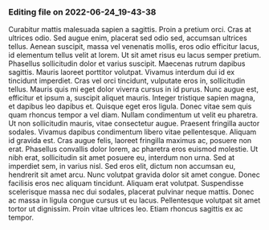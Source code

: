

### Editing file on 2022-06-24_19-43-38

Curabitur mattis malesuada sapien a sagittis. Proin a pretium orci. Cras at ultrices odio. Sed augue enim, placerat sed odio sed, accumsan ultrices tellus. Aenean suscipit, massa vel venenatis mollis, eros odio efficitur lacus, id elementum tellus velit at lorem. Ut sit amet risus eu lacus semper pretium. Phasellus sollicitudin dolor et varius suscipit. Maecenas rutrum dapibus sagittis.
Mauris laoreet porttitor volutpat. Vivamus interdum dui id ex tincidunt imperdiet. Cras vel orci tincidunt, vulputate eros in, sollicitudin tellus. Mauris quis mi eget dolor viverra cursus in id purus. Nunc augue est, efficitur et ipsum a, suscipit aliquet mauris. Integer tristique sapien magna, et dapibus leo dapibus et. Quisque eget eros ligula. Donec vitae sem quis quam rhoncus tempor a vel diam. Nullam condimentum ut velit eu pharetra. Ut non sollicitudin mauris, vitae consectetur augue. Praesent fringilla auctor sodales. Vivamus dapibus condimentum libero vitae pellentesque. Aliquam id gravida est. Cras augue felis, laoreet fringilla maximus ac, posuere non erat.
Phasellus convallis dolor lorem, ac pharetra eros euismod molestie. Ut nibh erat, sollicitudin sit amet posuere eu, interdum non urna. Sed at imperdiet sem, in varius nisl. Sed eros elit, dictum non accumsan eu, hendrerit sit amet arcu. Nunc volutpat gravida dolor sit amet congue. Donec facilisis eros nec aliquam tincidunt. Aliquam erat volutpat. Suspendisse scelerisque massa nec dui sodales, placerat pulvinar neque mattis. Donec ac massa in ligula congue cursus ut eu lacus. Pellentesque volutpat sit amet tortor ut dignissim. Proin vitae ultrices leo. Etiam rhoncus sagittis ex ac tempor.


